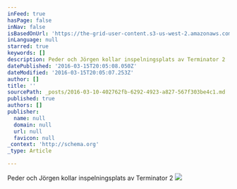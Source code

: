 ```yaml
---
inFeed: true
hasPage: false
inNav: false
isBasedOnUrl: 'https://the-grid-user-content.s3-us-west-2.amazonaws.com/42bdeafd-49c7-4d43-bcc5-0e9ba85994a4.png'
inLanguage: null
starred: true
keywords: []
description: Peder och Jörgen kollar inspelningsplats av Terminator 2
datePublished: '2016-03-15T20:05:08.050Z'
dateModified: '2016-03-15T20:05:07.253Z'
author: []
title: ''
sourcePath: _posts/2016-03-10-402762fb-6292-4923-a827-567f303be4c1.md
published: true
authors: []
publisher:
  name: null
  domain: null
  url: null
  favicon: null
_context: 'http://schema.org'
_type: Article

---
```

Peder och Jörgen kollar inspelningsplats av Terminator 2
![](https://the-grid-user-content.s3-us-west-2.amazonaws.com/42bdeafd-49c7-4d43-bcc5-0e9ba85994a4.png)